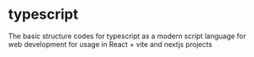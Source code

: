 # typescript

The basic structure codes for typescript as a modern script language for web development for usage in React + vite and nextjs projects
